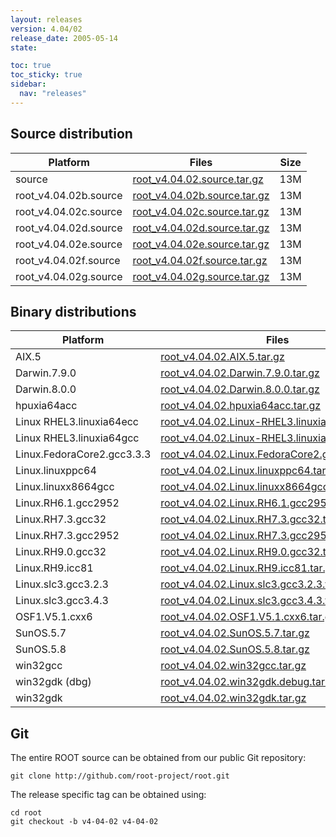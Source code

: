 ```yaml
---
layout: releases
version: 4.04/02
release_date: 2005-05-14
state:

toc: true
toc_sticky: true
sidebar:
  nav: "releases"
---
```



## Source distribution

| Platform       | Files | Size |
|-----------|-------|-----|
| source | [root_v4.04.02.source.tar.gz](https://root.cern/download/root_v4.04.02.source.tar.gz) |  13M |
| root_v4.04.02b.source | [root_v4.04.02b.source.tar.gz](https://root.cern/download/root_v4.04.02b.source.tar.gz) |  13M |
| root_v4.04.02c.source | [root_v4.04.02c.source.tar.gz](https://root.cern/download/root_v4.04.02c.source.tar.gz) |  13M |
| root_v4.04.02d.source | [root_v4.04.02d.source.tar.gz](https://root.cern/download/root_v4.04.02d.source.tar.gz) |  13M |
| root_v4.04.02e.source | [root_v4.04.02e.source.tar.gz](https://root.cern/download/root_v4.04.02e.source.tar.gz) |  13M |
| root_v4.04.02f.source | [root_v4.04.02f.source.tar.gz](https://root.cern/download/root_v4.04.02f.source.tar.gz) |  13M |
| root_v4.04.02g.source | [root_v4.04.02g.source.tar.gz](https://root.cern/download/root_v4.04.02g.source.tar.gz) |  13M |


## Binary distributions

| Platform       | Files | Size |
|-----------|-------|-----|
| AIX.5 | [root_v4.04.02.AIX.5.tar.gz](https://root.cern/download/root_v4.04.02.AIX.5.tar.gz) |  27M |
| Darwin.7.9.0 | [root_v4.04.02.Darwin.7.9.0.tar.gz](https://root.cern/download/root_v4.04.02.Darwin.7.9.0.tar.gz) |  43M |
| Darwin.8.0.0 | [root_v4.04.02.Darwin.8.0.0.tar.gz](https://root.cern/download/root_v4.04.02.Darwin.8.0.0.tar.gz) |  18M |
| hpuxia64acc | [root_v4.04.02.hpuxia64acc.tar.gz](https://root.cern/download/root_v4.04.02.hpuxia64acc.tar.gz) |  49M |
| Linux RHEL3.linuxia64ecc | [root_v4.04.02.Linux-RHEL3.linuxia64ecc.tar.gz](https://root.cern/download/root_v4.04.02.Linux-RHEL3.linuxia64ecc.tar.gz) |  41M |
| Linux RHEL3.linuxia64gcc | [root_v4.04.02.Linux-RHEL3.linuxia64gcc.tar.gz](https://root.cern/download/root_v4.04.02.Linux-RHEL3.linuxia64gcc.tar.gz) |  25M |
| Linux.FedoraCore2.gcc3.3.3 | [root_v4.04.02.Linux.FedoraCore2.gcc3.3.3.tar.gz](https://root.cern/download/root_v4.04.02.Linux.FedoraCore2.gcc3.3.3.tar.gz) |  22M |
| Linux.linuxppc64 | [root_v4.04.02.Linux.linuxppc64.tar.gz](https://root.cern/download/root_v4.04.02.Linux.linuxppc64.tar.gz) |  22M |
| Linux.linuxx8664gcc | [root_v4.04.02.Linux.linuxx8664gcc.tar.gz](https://root.cern/download/root_v4.04.02.Linux.linuxx8664gcc.tar.gz) |  22M |
| Linux.RH6.1.gcc2952 | [root_v4.04.02.Linux.RH6.1.gcc2952.tar.gz](https://root.cern/download/root_v4.04.02.Linux.RH6.1.gcc2952.tar.gz) |  22M |
| Linux.RH7.3.gcc32 | [root_v4.04.02.Linux.RH7.3.gcc32.tar.gz](https://root.cern/download/root_v4.04.02.Linux.RH7.3.gcc32.tar.gz) |  25M |
| Linux.RH7.3.gcc2952 | [root_v4.04.02.Linux.RH7.3.gcc2952.tar.gz](https://root.cern/download/root_v4.04.02.Linux.RH7.3.gcc2952.tar.gz) |  25M |
| Linux.RH9.0.gcc32 | [root_v4.04.02.Linux.RH9.0.gcc32.tar.gz](https://root.cern/download/root_v4.04.02.Linux.RH9.0.gcc32.tar.gz) |  23M |
| Linux.RH9.icc81 | [root_v4.04.02.Linux.RH9.icc81.tar.gz](https://root.cern/download/root_v4.04.02.Linux.RH9.icc81.tar.gz) |  31M |
| Linux.slc3.gcc3.2.3 | [root_v4.04.02.Linux.slc3.gcc3.2.3.tar.gz](https://root.cern/download/root_v4.04.02.Linux.slc3.gcc3.2.3.tar.gz) |  21M |
| Linux.slc3.gcc3.4.3 | [root_v4.04.02.Linux.slc3.gcc3.4.3.tar.gz](https://root.cern/download/root_v4.04.02.Linux.slc3.gcc3.4.3.tar.gz) |  22M |
| OSF1.V5.1.cxx6 | [root_v4.04.02.OSF1.V5.1.cxx6.tar.gz](https://root.cern/download/root_v4.04.02.OSF1.V5.1.cxx6.tar.gz) |  26M |
| SunOS.5.7 | [root_v4.04.02.SunOS.5.7.tar.gz](https://root.cern/download/root_v4.04.02.SunOS.5.7.tar.gz) |  28M |
| SunOS.5.8 | [root_v4.04.02.SunOS.5.8.tar.gz](https://root.cern/download/root_v4.04.02.SunOS.5.8.tar.gz) |  26M |
| win32gcc | [root_v4.04.02.win32gcc.tar.gz](https://root.cern/download/root_v4.04.02.win32gcc.tar.gz) |  25M |
| win32gdk (dbg) | [root_v4.04.02.win32gdk.debug.tar.gz](https://root.cern/download/root_v4.04.02.win32gdk.debug.tar.gz) |  49M |
| win32gdk | [root_v4.04.02.win32gdk.tar.gz](https://root.cern/download/root_v4.04.02.win32gdk.tar.gz) |  26M |


## Git
The entire ROOT source can be obtained from our public Git repository:

~~~
git clone http://github.com/root-project/root.git
~~~
The release specific tag can be obtained using:
~~~
cd root
git checkout -b v4-04-02 v4-04-02
~~~


